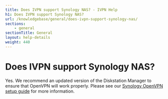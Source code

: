 ```yaml
---
title: Does IVPN support Synology NAS? - IVPN Help
h1: Does IVPN support Synology NAS?
url: /knowledgebase/general/does-ivpn-support-synology-nas/
sections:
    - general
sectionTitle: General
layout: help-details
weight: 440
---
```

# Does IVPN support Synology NAS?

Yes. We recommend an updated version of the Diskstation Manager to ensure that OpenVPN will work properly. Please see our [Synology OpenVPN setup guide](/setup/nas/synology-6/) for more information.
